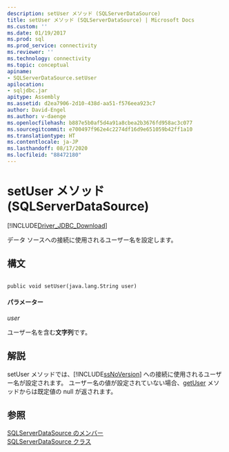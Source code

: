 ```yaml
---
description: setUser メソッド (SQLServerDataSource)
title: setUser メソッド (SQLServerDataSource) | Microsoft Docs
ms.custom: ''
ms.date: 01/19/2017
ms.prod: sql
ms.prod_service: connectivity
ms.reviewer: ''
ms.technology: connectivity
ms.topic: conceptual
apiname:
- SQLServerDataSource.setUser
apilocation:
- sqljdbc.jar
apitype: Assembly
ms.assetid: d2ea7906-2d10-438d-aa51-f576eea923c7
author: David-Engel
ms.author: v-daenge
ms.openlocfilehash: b887e5b0af5d4a91a8cbea2b3676fd958ac3c077
ms.sourcegitcommit: e700497f962e4c2274df16d9e651059b42ff1a10
ms.translationtype: HT
ms.contentlocale: ja-JP
ms.lasthandoff: 08/17/2020
ms.locfileid: "88472180"
---
```

# <a name="setuser-method-sqlserverdatasource"></a>setUser メソッド (SQLServerDataSource)
[!INCLUDE[Driver_JDBC_Download](../../../includes/driver_jdbc_download.md)]

  データ ソースへの接続に使用されるユーザー名を設定します。  
  
## <a name="syntax"></a>構文  
  
```  
  
public void setUser(java.lang.String user)  
```  
  
#### <a name="parameters"></a>パラメーター  
 *user*  
  
 ユーザー名を含む**文字列**です。  
  
## <a name="remarks"></a>解説  
 setUser メソッドでは、[!INCLUDE[ssNoVersion](../../../includes/ssnoversion-md.md)] への接続に使用されるユーザー名が設定されます。 ユーザー名の値が設定されていない場合、[getUser](../../../connect/jdbc/reference/getuser-method-sqlserverdatasource.md) メソッドからは既定値の null が返されます。  
  
## <a name="see-also"></a>参照  
 [SQLServerDataSource のメンバー](../../../connect/jdbc/reference/sqlserverdatasource-members.md)   
 [SQLServerDataSource クラス](../../../connect/jdbc/reference/sqlserverdatasource-class.md)  
  
  

